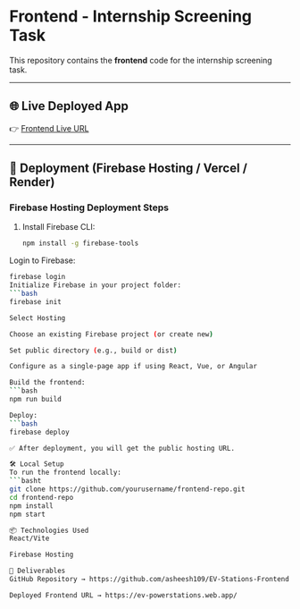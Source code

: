 # Frontend - Internship Screening Task

This repository contains the **frontend** code for the internship screening task.

---

## 🌐 Live Deployed App

👉 [Frontend Live URL](https://your-frontend-app-url.com)

---

## 🚀 Deployment (Firebase Hosting / Vercel / Render)

### Firebase Hosting Deployment Steps

1. Install Firebase CLI:
   ```bash
   npm install -g firebase-tools
Login to Firebase:

 ```bash
firebase login
Initialize Firebase in your project folder:
 ```bash
firebase init

Select Hosting

Choose an existing Firebase project (or create new)

Set public directory (e.g., build or dist)

Configure as a single-page app if using React, Vue, or Angular

Build the frontend:
 ```bash
npm run build

Deploy:
 ```bash
firebase deploy

✅ After deployment, you will get the public hosting URL.

🛠 Local Setup
To run the frontend locally:
 ```basht
git clone https://github.com/yourusername/frontend-repo.git
cd frontend-repo
npm install
npm start

📦 Technologies Used
React/Vite

Firebase Hosting 

📑 Deliverables
GitHub Repository → https://github.com/asheesh109/EV-Stations-Frontend

Deployed Frontend URL → https://ev-powerstations.web.app/
